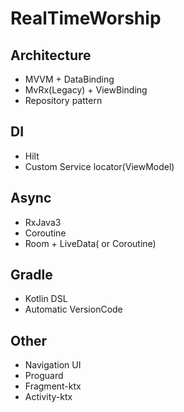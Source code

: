 # RealTimeWorship

## Architecture

- MVVM + DataBinding
- MvRx(Legacy) + ViewBinding
- Repository pattern

## DI

- Hilt
- Custom Service locator(ViewModel)

## Async

- RxJava3
- Coroutine
- Room + LiveData( or Coroutine)

## Gradle

- Kotlin DSL
- Automatic VersionCode

## Other

- Navigation UI
- Proguard
- Fragment-ktx
- Activity-ktx
